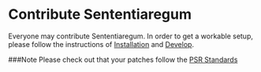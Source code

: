 Contribute Sententiaregum
=========================

Everyone may contribute Sententiaregum.
In order to get a workable setup, please follow the instructions of [Installation](https://github.com/Ma27/SenNetwork/blob/master/README.md#install) and [Develop](https://github.com/Ma27/SenNetwork/blob/master/README.md#develop).

###Note
Please check out that your patches follow the [PSR Standards](http://php-fig.org)
